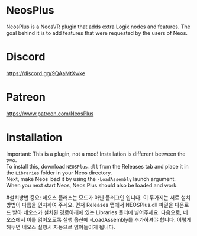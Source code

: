 # NeosPlus
NeosPlus is a NeosVR plugin that adds extra Logix nodes and features. The goal behind it is to add features that were requested by the users of Neos.  

# Discord
https://discord.gg/9QAaMtXwke
# Patreon
https://www.patreon.com/NeosPlus
# Installation
Important: This is a plugin, not a mod! Installation is different between the two.  
To install this, download `NEOSPlus.dll` from the Releases tab and place it in the `Libraries` folder in your Neos directory.  
Next, make Neos load it by using the `-LoadAssembly` launch argument.  
When you next start Neos, Neos Plus should also be loaded and work.
 
#설치방법
중요: 네오스 플러스는 모드가 아닌 플러그인 입니다. 이 두가지는 서로 설치 방법이 다름을 인지하여 주세요.
먼저 Releases 탭에서 NEOSPlus.dll 파일을 다운로드 받아 네오스가 설치된 경로아래에 있는 Libraries 폴더에 넣어주세요.
다음으로, 네오스에서 이를 읽어오도록 실행 옵션에 -LoadAssembly를 추가하셔야 합니다.
이렇게 해두면 네오스 실행시 자동으로 읽어들이게 됩니다.
